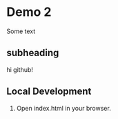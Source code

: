 # Demo 2

Some text

## subheading

hi github!

## Local Development

1. Open index.html in your browser.